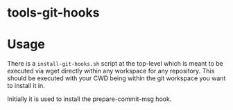 # tools-git-hooks

# Usage
There is a `install-git-hooks.sh` script at the top-level which
is meant to be executed via wget directly within any workspace for
any repository.  This should be executed with your CWD being within
the git workspace you want to install it in.

Initially it is used to install the prepare-commit-msg
hook.
